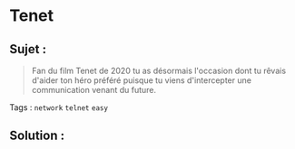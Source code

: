 # Tenet

## Sujet :

> Fan du film Tenet de 2020 tu as désormais l'occasion dont tu rêvais d'aider ton héro préféré puisque tu viens d'intercepter une communication venant du future.

Tags : `network` `telnet` `easy`

## Solution :
